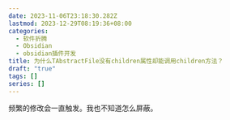 ```yaml
---
date: 2023-11-06T23:18:30.282Z
lastmod: 2023-12-29T08:19:36+08:00
categories:
  - 软件折腾
  - Obsidian
  - obsidian插件开发
title: 为什么TAbstractFile没有children属性却能调用children方法？
draft: "true"
tags: []
series: []
---
```


频繁的修改会一直触发。我也不知道怎么屏蔽。
